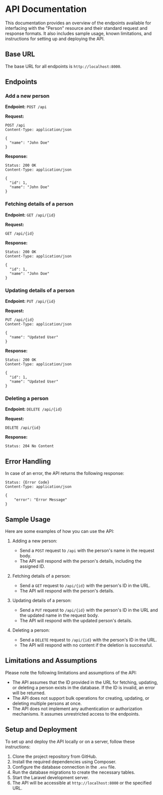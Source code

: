 # API Documentation

This documentation provides an overview of the endpoints available for interfacing with the "Person" resource and their standard request and response formats. It also includes sample usage, known limitations, and instructions for setting up and deploying the API.

## Base URL

The base URL for all endpoints is `http://localhost:8000`.

## Endpoints

### Add a new person

**Endpoint:** `POST /api`

**Request:**

```http
POST /api
Content-Type: application/json

{
  "name": "John Doe"
}
```

**Response:**

```http
Status: 200 OK
Content-Type: application/json

{
  "id": 1,
  "name": "John Doe"
}
```

### Fetching details of a person

**Endpoint:** `GET /api/{id}`

**Request:**

```http
GET /api/{id}
```

**Response:**

```http
Status: 200 OK
Content-Type: application/json

{
  "id": 1,
  "name": "John Doe"
}
```

### Updating details of a person

**Endpoint:** `PUT /api/{id}`

**Request:**

```http
PUT /api/{id}
Content-Type: application/json

{
  "name": "Updated User"
}
```

**Response:**

```http
Status: 200 OK
Content-Type: application/json

{
  "id": 1,
  "name": "Updated User"
}
```

### Deleting a person

**Endpoint:** `DELETE /api/{id}`

**Request:**

```http
DELETE /api/{id}
```

**Response:**

```http
Status: 204 No Content
```

## Error Handling

In case of an error, the API returns the following response:

```http
Status: {Error Code}
Content-Type: application/json

{
    "error": "Error Message"
}
```

## Sample Usage

Here are some examples of how you can use the API:

1. Adding a new person:
   - Send a `POST` request to `/api` with the person's name in the request body.
   - The API will respond with the person's details, including the assigned ID.

2. Fetching details of a person:
   - Send a `GET` request to `/api/{id}` with the person's ID in the URL.
   - The API will respond with the person's details.

3. Updating details of a person:
   - Send a `PUT` request to `/api/{id}` with the person's ID in the URL and the updated name in the request body.
   - The API will respond with the updated person's details.

4. Deleting a person:
   - Send a `DELETE` request to `/api/{id}` with the person's ID in the URL.
   - The API will respond with no content if the deletion is successful.

## Limitations and Assumptions

Please note the following limitations and assumptions of the API:

- The API assumes that the ID provided in the URL for fetching, updating, or deleting a person exists in the database. If the ID is invalid, an error will be returned.
- The API does not support bulk operations for creating, updating, or deleting multiple persons at once.
- The API does not implement any authentication or authorization mechanisms. It assumes unrestricted access to the endpoints.

## Setup and Deployment

To set up and deploy the API locally or on a server, follow these instructions:

1. Clone the project repository from GitHub.
2. Install the required dependencies using Composer.
3. Configure the database connection in the `.env` file.
4. Run the database migrations to create the necessary tables.
5. Start the Laravel development server.
6. The API will be accessible at `http://localhost:8000` or the specified URL.
